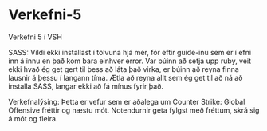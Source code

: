 # Verkefni-5
Verkefni 5 í VSH


SASS: Vildi ekki installast í tölvuna hjá mér, fór eftir guide-inu sem er í efni inn á innu en það kom bara einhver error. Var búinn að setja upp ruby, veit ekki hvað ég get gert til þess að láta það virka, er búinn að reyna finna lausnir á þessu í langann tíma. Ætla að reyna allt sem ég get til að ná að installa SASS, langar ekki að fá mínus fyrir það.

Verkefnalýsing: Þetta er vefur sem er aðalega um Counter Strike: Global Offensive fréttir og næstu mót. Notendurnir geta fylgst með fréttum, skrá sig á mót og fleira.
